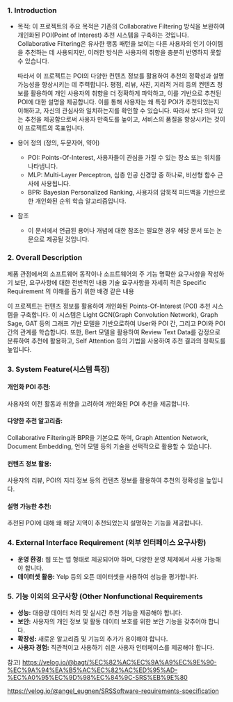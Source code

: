 ### 1. Introduction
- 목적: 이 프로젝트의 주요 목적은 기존의 Collaborative Filtering 방식을 보완하여 개인화된 POI(Point of Interest) 추천 시스템을 구축하는 것입니다. Collaborative Filtering은 유사한 행동 패턴을 보이는 다른 사용자의 인기 아이템을 추천하는 데 사용되지만, 이러한 방식은 사용자의 취향을 충분히 반영하지 못할 수 있습니다.

  따라서 이 프로젝트는 POI의 다양한 컨텐츠 정보를 활용하여 추천의 정확성과 설명 가능성을 향상시키는 데 주력합니다. 평점, 리뷰, 사진, 지리적 거리 등의 컨텐츠 정보를 활용하여 개인 사용자의 취향을 더 정확하게 파악하고, 이를 기반으로 추천된 POI에 대한 설명을 제공합니다. 이를 통해 사용자는 왜 특정 POI가 추천되었는지 이해하고, 자신의 관심사와 일치하는지를 확인할 수 있습니다. 따라서 보다 의미 있는 추천을 제공함으로써 사용자 만족도를 높이고, 서비스의 품질을 향상시키는 것이 이 프로젝트의 목표입니다.

- 용어 정의 (정의, 두문자어, 약어)
	- POI: Points-Of-Interest, 사용자들이 관심을 가질 수 있는 장소 또는 위치를 나타냅니다.
	- MLP: Multi-Layer Perceptron, 심층 인공 신경망 중 하나로, 비선형 함수 근사에 사용됩니다.
	- BPR: Bayesian Personalized Ranking, 사용자의 암묵적 피드백을 기반으로한 개인화된 순위 학습 알고리즘입니다.

- 참조
	- 이 문서에서 언급된 용어나 개념에 대한 참조는 필요한 경우 해당 문서 또는 논문으로 제공될 것입니다.



### 2. Overall Description
제품 관점에서의 소프트웨어 동작이나 소프트웨어의 주 기능
명확한 요구사항을 작성하기 보단, 요구사항에 대한 전반적인 내용 기술 
요구사항을 자세히 적은 Specific Requirement 의 이해를 돕기 위한 배경 같은 내용

이 프로젝트는 컨텐츠 정보를 활용하여 개인화된 Points-Of-Interest (POI) 추천 시스템을 구축합니다. 이 시스템은 Light GCN(Graph Convolution Network), Graph Sage, GAT 등의 그래프 기반 모델을 기반으로하여 User와 POI 간, 그리고 POI와 POI 간의 관계를 학습합니다. 또한, Bert 모델을 활용하여 Review Text Data를 감정으로 분류하여 추천에 활용하고, Self Attention 등의 기법을 사용하여 추천 결과의 정확도를 높입니다.


### 3. System Feature(시스템 특징)
#### 개인화 POI 추천:
사용자의 이전 활동과 취향을 고려하여 개인화된 POI 추천을 제공합니다.

#### 다양한 추천 알고리즘: 
Collaborative Filtering과 BPR을 기본으로 하며, Graph Attention Network, Document Embedding, 언어 모델 등의 기술을 선택적으로 활용할 수 있습니다.

#### 컨텐츠 정보 활용: 
사용자의 리뷰, POI의 지리 정보 등의 컨텐츠 정보를 활용하여 추천의 정확성을 높입니다.

#### 설명 가능한 추천: 
추천된 POI에 대해 왜 해당 지역이 추천되었는지 설명하는 기능을 제공합니다.




### 4. External Interface Requirement (외부 인터페이스 요구사항)
- **운영 환경:** 웹 또는 앱 형태로 제공되어야 하며, 다양한 운영 체제에서 사용 가능해야 합니다.
- **데이터셋 활용:** Yelp 등의 오픈 데이터셋을 사용하여 성능을 평가합니다.


### 5. 기능 이외의 요구사항 (Other Nonfunctional Requirements
- **성능:** 대용량 데이터 처리 및 실시간 추천 기능을 제공해야 합니다.
- **보안:** 사용자의 개인 정보 및 활동 데이터 보호를 위한 보안 기능을 갖추어야 합니다.
- **확장성:** 새로운 알고리즘 및 기능의 추가가 용이해야 합니다.
- **사용자 경험:** 직관적이고 사용하기 쉬운 사용자 인터페이스를 제공해야 합니다.







참고)
https://velog.io/@bagt/%EC%82%AC%EC%9A%A9%EC%9E%90-%EC%9A%94%EA%B5%AC%EC%82%AC%ED%95%AD-%EC%A0%95%EC%9D%98%EC%84%9C-SRS%EB%9E%80

https://velog.io/@angel_eugnen/SRSSoftware-requirements-specification

